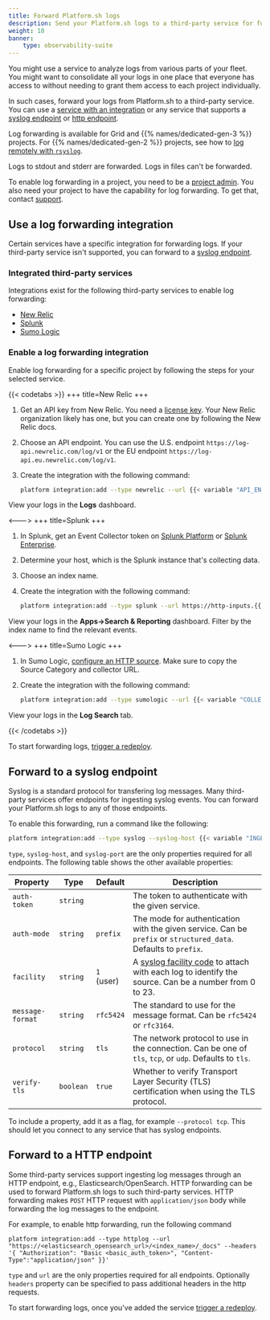 ```yaml
---
title: Forward Platform.sh logs
description: Send your Platform.sh logs to a third-party service for further analysis.
weight: 10
banner: 
    type: observability-suite
---
```


You might use a service to analyze logs from various parts of your fleet.
You might want to consolidate all your logs in one place that everyone has access to
without needing to grant them access to each project individually.

In such cases, forward your logs from Platform.sh to a third-party service.
You can use a [service with an integration](#use-a-log-forwarding-integration)
or any service that supports a [syslog endpoint](#forward-to-a-syslog-endpoint) or [http endpoint](#forward-to-a-http-endpoint).

Log forwarding is available for Grid and {{% names/dedicated-gen-3 %}} projects.
For {{% names/dedicated-gen-2 %}} projects, see how to [log remotely with `rsyslog`](../../dedicated-gen-2/architecture/options.md#remote-logging).

Logs to stdout and stderr are forwarded.
Logs in files can't be forwarded.

To enable log forwarding in a project, you need to be a [project admin](../../administration/users.md).
You also need your project to have the capability for log forwarding.
To get that, contact [support](https://console.platform.sh/-/users/~/tickets/open).

## Use a log forwarding integration

Certain services have a specific integration for forwarding logs.
If your third-party service isn't supported, you can forward to a [syslog endpoint](#forward-to-a-syslog-endpoint).

### Integrated third-party services

Integrations exist for the following third-party services to enable log forwarding:

* [New Relic](https://newrelic.com/)
* [Splunk](https://www.splunk.com/)
* [Sumo Logic](https://www.sumologic.com/)

### Enable a log forwarding integration

Enable log forwarding for a specific project by following the steps for your selected service.

{{< codetabs >}}
+++
title=New Relic
+++

1. Get an API key from New Relic.
   You need a [license key](https://docs.newrelic.com/docs/apis/intro-apis/new-relic-api-keys/#license-key).
   Your New Relic organization likely has one, but you can create one by following the New Relic docs.
2. Choose an API endpoint.
   You can use the U.S. endpoint `https://log-api.newrelic.com/log/v1`
   or the EU endpoint `https://log-api.eu.newrelic.com/log/v1`.
3. Create the integration with the following command:

   ```bash
   platform integration:add --type newrelic --url {{< variable "API_ENDPOINT" >}} --license-key {{% variable "LICENSE_KEY" %}}
   ```

View your logs in the **Logs** dashboard.

<--->
+++
title=Splunk
+++

1. In Splunk, get an Event Collector token on [Splunk Platform](https://docs.splunk.com/Documentation/Splunk/latest/Data/UsetheHTTPEventCollector#Create_an_Event_Collector_token_on_Splunk_Cloud_Platform)
   or [Splunk Enterprise](https://docs.splunk.com/Documentation/Splunk/latest/Data/UsetheHTTPEventCollector#Create_an_Event_Collector_token_on_Splunk_Enterprise).
2. Determine your host, which is the Splunk instance that's collecting data.
3. Choose an index name.
4. Create the integration with the following command:

   ```bash
   platform integration:add --type splunk --url https://http-inputs.{{< variable "HOST" >}}.splunkcloud.com/services/collector/event --index {{< variable "INDEX" >}} --token {{< variable "TOKEN" >}}
   ```

View your logs in the **Apps->Search & Reporting** dashboard.
Filter by the index name to find the relevant events.

<--->
+++
title=Sumo Logic
+++

1. In Sumo Logic, [configure an HTTP source](https://help-opensource.sumologic.com/docs/send-data/hosted-collectors/http-source/logs-metrics/#configure-an-httplogs-and-metrics-source).
   Make sure to copy the Source Category and collector URL.
2. Create the integration with the following command:

   ```bash
   platform integration:add --type sumologic --url {{< variable "COLLECTOR_URL" >}} --category {{< variable "SOURCE_CATEGORY" >}}
   ```

View your logs in the **Log Search** tab.

{{< /codetabs >}}

To start forwarding logs, [trigger a redeploy](../../development/troubleshoot.md#force-a-redeploy).

## Forward to a syslog endpoint

Syslog is a standard protocol for transfering log messages.
Many third-party services offer endpoints for ingesting syslog events.
You can forward your Platform.sh logs to any of those endpoints.

To enable this forwarding, run a command like the following:

```bash
platform integration:add --type syslog --syslog-host {{< variable "INGESTION_HOST" >}} --syslog-port {{< variable "INGESTION_HOST_PORT" >}}
```

`type`, `syslog-host`, and `syslog-port` are the only properties required for all endpoints.
The following table shows the other available properties:

| Property         | Type      | Default    | Description                                                                                                                                           |
| ---------------- | --------- | ---------- | ----------------------------------------------------------------------------------------------------------------------------------------------------- |
| `auth-token`     | `string`  |            | The token to authenticate with the given service.                                                                                                     |
| `auth-mode`      | `string`  | `prefix`   | The mode for authentication with the given service. Can be `prefix` or `structured_data`. Defaults to `prefix`.                                       |
| `facility`       | `string`  | `1` (user) | A [syslog facility code](https://en.wikipedia.org/wiki/Syslog#Facility) to attach with each log to identify the source. Can be a number from 0 to 23. |
| `message-format` | `string`  | `rfc5424`  | The standard to use for the message format. Can be `rfc5424` or `rfc3164`.                                                                            |
| `protocol`       | `string`  | `tls`      | The network protocol to use in the connection. Can be one of `tls`, `tcp`, or `udp`. Defaults to `tls`.                                               |
| `verify-tls`     | `boolean` | `true`     | Whether to verify Transport Layer Security (TLS) certification when using the TLS protocol.                                                           |

To include a property, add it as a flag, for example `--protocol tcp`.
This should let you connect to any service that has syslog endpoints.

## Forward to a HTTP endpoint

Some third-party services support ingesting log messages through an HTTP endpoint, e.g., Elasticsearch/OpenSearch.
HTTP forwarding can be used to forward Platform.sh logs to such third-party services.
HTTP forwarding makes `POST` HTTP request with `application/json` body while forwarding the log messages to the endpoint.

For example, to enable http forwarding, run the following command

```
platform integration:add --type httplog --url "https://<elasticsearch_opensearch_url>/<index_name>/_docs" --headers '{ "Authorization": "Basic <basic_auth_token>", "Content-Type":"application/json" }}'
```

`type` and `url` are the only properties required for all endpoints. Optionally `headers` property can be specified to pass additional headers in the http requests.

To start forwarding logs, once you've added the service [trigger a redeploy](../../development/troubleshoot.md#force-a-redeploy).

